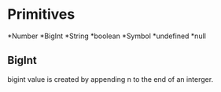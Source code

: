 # Primitives

*Number
*BigInt
*String
*boolean
*Symbol
*undefined
\*null

## BigInt

bigint value is created by appending n to the end of an interger.
